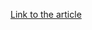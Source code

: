 [Link to the article](https://kroll.com/en/insights/publications/cyber/hive-ransomware-technical-analysis-initial-access-discovery)
